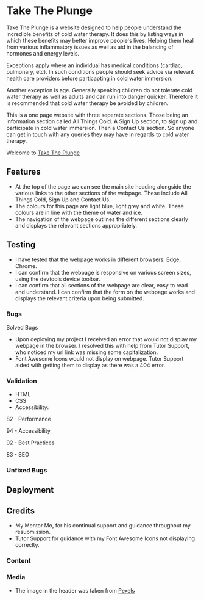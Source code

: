 # Take The Plunge

Take The Plunge is a website designed to help people understand the incredible benefits of cold water therapy. It does this by listing ways in which these benefits may better improve people's lives. Helping them heal from various inflammatory issues as well as aid in the balancing of hormones and energy levels.

Exceptions apply where an individual has medical conditions (cardiac, pulmonary, etc). In such conditions people should seek advice via relevant health care providers before particapting in cold water immersion. 

Another exception is age. Generally speaking children do not tolerate cold water therapy as well as adults and can run into danger quicker. Therefore it is recommended that cold water therapy be avoided by children. 

This is a one page website with three seperate sections. Those being an information section called All Things Cold. A Sign Up section, to sign up and participate in cold water immersion. Then a Contact Us section. So anyone can get in touch with any queries they may have in regards to cold water therapy.

Welcome to  [Take The Plunge](https://mattwass.github.io/My-Project-1-5/)


## Features

- At the top of the page we can see the main site heading alongside the various links to the other sections of the webpage. These include All Things Cold, Sign Up and Contact Us.
- The colours for this page are light blue, light grey and white. These colours are in line with the theme of water and ice.
- The navigation of the webpage outlines the different sections clearly and displays the relevant sections appropriately.


## Testing

- I have tested that the webpage works in different browsers: Edge, Chrome.
- I can confirm that the webpage is responsive on various screen sizes, using the devtools device toolbar.
- I can confirm  that all sections of the webpage are clear, easy to read and understand.
I can confirm that the form on the webpage works and displays the relevant criteria upon being submitted.

### Bugs

Solved Bugs
- Upon deploying my project I received an error that would not display my webpage in the browser. I resolved this with help from Tutor Support, who noticed my url link was missing some capitalization.
- Font Awesome Icons would not display on webpage. Tutor Support aided with getting them to display as there was a 404 error.

### Validation

- HTML
- CSS
- Accessibility:

82 - Performance

94 - Accessibility

92 - Best Practices

83 - SEO

### Unfixed Bugs

## Deployment

## Credits 
- My Mentor Mo, for his continual support and guidance throughout my resubmission.
- Tutor Support for guidance with my Font Awesome Icons not displaying correclty.

### Content

### Media

- The image in the header was taken from [Pexels](https://www.pexels.com/)
